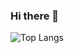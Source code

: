 ### Hi there 👋
![Top Langs](https://github-readme-stats.vercel.app/api/top-langs/?username=gmbplus95&theme=gruvbox)
